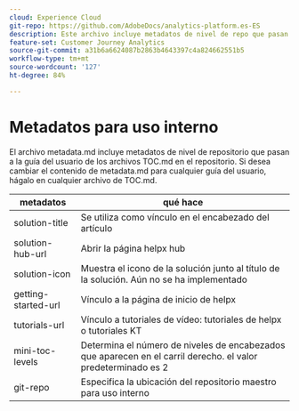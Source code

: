 ```yaml
---
cloud: Experience Cloud
git-repo: https://github.com/AdobeDocs/analytics-platform.es-ES
description: Este archivo incluye metadatos de nivel de repo que pasan a los archivos TOC.md de la guía del usuario en la repo.
feature-set: Customer Journey Analytics
source-git-commit: a31b6a6624087b2863b4643397c4a824662551b5
workflow-type: tm+mt
source-wordcount: '127'
ht-degree: 84%

---
```



# Metadatos para uso interno

El archivo metadata.md incluye metadatos de nivel de repositorio que pasan a la guía del usuario de los archivos TOC.md en el repositorio. Si desea cambiar el contenido de metadata.md para cualquier guía del usuario, hágalo en cualquier archivo de TOC.md.

| metadatos | qué hace |
|--- |--- |
| solution-title | Se utiliza como vínculo en el encabezado del artículo |
| solution-hub-url | Abrir la página helpx hub |
| solution-icon | Muestra el icono de la solución junto al título de la solución. Aún no se ha implementado |
| getting-started-url | Vínculo a la página de inicio de helpx |
| tutorials-url | Vínculo a tutoriales de vídeo: tutoriales de helpx o tutoriales KT |
| mini-toc-levels | Determina el número de niveles de encabezados que aparecen en el carril derecho. el valor predeterminado es 2 |
| git-repo | Especifica la ubicación del repositorio maestro para uso interno |
